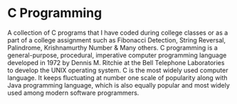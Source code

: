 # C Programming
A collection of C programs that I have coded during college classes or as a part of a college assignment such as Fibonacci Detection, String Reversal, Palindrome, Krishnamurthy Number & Many others.
C programming is a general-purpose, procedural, imperative computer programming language developed in 1972 by Dennis M. Ritchie at the Bell Telephone Laboratories to develop the UNIX operating system. C is the most widely used computer language. It keeps fluctuating at number one scale of popularity along with Java programming language, which is also equally popular and most widely used among modern software programmers.
